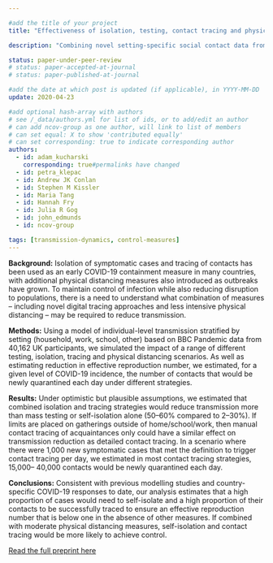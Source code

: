 ```yaml
---

#add the title of your project
title: "Effectiveness of isolation, testing, contact tracing and physical distancing on reducing transmission of SARS-CoV-2 in different settings: a mathematical modelling study"

description: "Combining novel setting-specific social contact data from over 40,000 individuals in the UK with a mathematical model of COVID transmission, we compare the potential effects of isolation, contact tracing and physical distancing measures on epidemic control. "

status: paper-under-peer-review
# status: paper-accepted-at-journal
# status: paper-published-at-journal

#add the date at which post is updated (if applicable), in YYYY-MM-DD
update: 2020-04-23

#add optional hash-array with authors
# see /_data/authors.yml for list of ids, or to add/edit an author
# can add ncov-group as one author, will link to list of members
# can set equal: X to show 'contributed equally'
# can set corresponding: true to indicate corresponding author 
authors:
  - id: adam_kucharski
    corresponding: true#permalinks have changed
  - id: petra_klepac
  - id: Andrew JK Conlan
  - id: Stephen M Kissler
  - id: Maria Tang
  - id: Hannah Fry
  - id: Julia R Gog
  - id: john_edmunds
  - id: ncov-group

tags: [transmission-dynamics, control-measures]
---
```


**Background:** Isolation of symptomatic cases and tracing of contacts has been used as an early COVID-19 containment measure in many countries, with additional physical distancing measures also introduced as outbreaks have grown. To maintain control of infection while also reducing disruption to populations, there is a need to understand what combination of measures – including novel digital tracing approaches and less intensive physical distancing – may be required to reduce transmission.
 
**Methods:** Using a model of individual-level transmission stratified by setting (household, work, school, other) based on BBC Pandemic data from 40,162 UK participants, we simulated the impact of a range of different testing, isolation, tracing and physical distancing scenarios. As well as estimating reduction in effective reproduction number, we estimated, for a given level of COVID-19 incidence, the number of contacts that would be newly quarantined each day under different strategies.

**Results:** Under optimistic but plausible assumptions, we estimated that combined isolation and tracing strategies would reduce transmission more than mass testing or self-isolation alone (50–60% compared to 2–30%). If limits are placed on gatherings outside of home/school/work, then manual contact tracing of acquaintances only could have a similar effect on transmission reduction as detailed contact tracing. In a scenario where there were 1,000 new symptomatic cases that met the definition to trigger contact tracing per day, we estimated in most contact tracing strategies, 15,000– 40,000 contacts would be newly quarantined each day.

**Conclusions:** Consistent with previous modelling studies and country-specific COVID-19 responses to date, our analysis estimates that a high proportion of cases would need to self-isolate and a high proportion of their contacts to be successfully traced to ensure an effective reproduction number that is below one in the absence of other measures. If combined with moderate physical distancing measures, self-isolation and contact tracing would be more likely to achieve control.

[Read the full preprint here](reports/bbc_contact_tracing.pdf)
